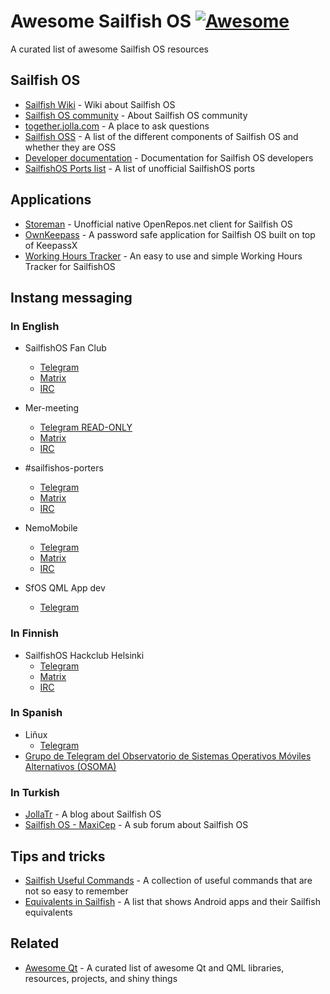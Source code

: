 # Awesome Sailfish OS [![Awesome](https://awesome.re/badge.svg)](https://awesome.re)

A curated list of awesome Sailfish OS resources

## Sailfish OS

* [Sailfish Wiki](https://sailfishos.org/about/) - Wiki about Sailfish OS
* [Sailfish OS community](https://sailfishos.org/community/) - About Sailfish OS
  community
* [together.jolla.com](https://together.jolla.com/questions/) - A place to ask
  questions
* [Sailfish OSS](https://wiki.merproject.org/wiki/SailfishOSS) - A list of the
  different components of Sailfish OS and whether they are OSS
* [Developer documentation](https://sailfishos.org/wiki/SailfishOS) -
  Documentation for Sailfish OS developers
* [SailfishOS Ports list](https://wiki.merproject.org/wiki/Adaptations/libhybris) -
  A list of unofficial SailfishOS ports

## Applications

* [Storeman](https://github.com/mentaljam/harbour-storeman) - Unofficial native
  OpenRepos.net client for Sailfish OS
* [OwnKeepass](https://github.com/jobe-m/ownkeepass) - A password safe
  application for Sailfish OS built on top of KeepassX
* [Working Hours Tracker](https://wht.olpe.fi/) - An easy to use and simple
  Working Hours Tracker for SailfishOS

## Instang messaging

### In English

* SailfishOS Fan Club
    * [Telegram](https://t.me/joinchat/AWx9iUE-U9qNKNpGgSbd3w)
    * [Matrix](https://riot.im/app/#/room/#jfc:matrix.org )
    * [IRC](https://kiwiirc.com/client/irc.freenode.net:+6697/#jollafanclub)
* Mer-meeting
    * [Telegram READ-ONLY](https://t.me/joinchat/AWx9iQKLefzSQFXQqq_hyw)
    * [Matrix](https://riot.im/app/#/room/#freenode_#mer-meeting)
    * [IRC](https://kiwiirc.com/client/irc.freenode.net:+6697/#Mer-meeting)

* #sailfishos-porters
    * [Telegram](https://t.me/joinchat/AAAAAAlWDbzGlsfrU5DD6A)
    * [Matrix](https://riot.im/app/#/room/#freenode_#sailfishos-porters:matrix.org)
    * [IRC](https://kiwiirc.com/client/irc.freenode.net:+6697/#sailfishos-porters)
* NemoMobile
    * [Telegram](https://t.me/NemoMobile)
    * [Matrix](https://riot.im/app/#/room/#freenode_#nemomobile:matrix.org)
    * [IRC](https://kiwiirc.com/client/irc.freenode.net:+6697/#NemoMobile)
* SfOS QML App dev
    * [Telegram](https://t.me/joinchat/Az9rWwlOc_IF0iv8k-3QRg)

### In Finnish

* SailfishOS Hackclub Helsinki
    * [Telegram](https://telegram.me/joinchat/AWx9iQi71psKR-isKktNTQ)
    * [Matrix](https://riot.im/app/#/room/#sailfishos-hackclub-helsinki:disroot.org)
    * [IRC](https://kiwiirc.com/client/irc.freenode.net:+6697/#sailfish-hackclub-hki)

### In Spanish

* Liñux
    * [Telegram](https://t.me/joinchat/AYOjv0Bp2yQI9r2vW29mPQ)
* [Grupo de Telegram del Observatorio de Sistemas Operativos Móviles Alternativos (OSOMA)](https://t.me/joinchat/Ea-hiUOt0N2tkXuP08TB5A)

### In Turkish
* [JollaTr](https://jollatr.blogspot.com.tr/) - A blog about Sailfish OS
* [Sailfish OS - MaxiCep](https://www.maxicep.com/forum/kategori/sailfish-os.765/) - A sub forum about Sailfish OS

## Tips and tricks

* [Sailfish Useful Commands](https://github.com/olpeh/sailfish-useful-commands) -
  A collection of useful commands that are not so easy to remember
* [Equivalents in Sailfish](https://github.com/maidis/equivalentsinsailfish) - A list that shows Android apps and their Sailfish equivalents

## Related

* [Awesome Qt](https://github.com/mikalv/awesome-qt-qml/blob/master/README.md) -
  A curated list of awesome Qt and QML libraries, resources, projects, and shiny
  things
